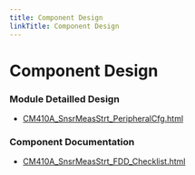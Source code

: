 ```yaml
---
title: Component Design
linkTitle: Component Design
---
```


# Component Design
### Module Detailled Design

- [CM410A_SnsrMeasStrt_PeripheralCfg.html](Design/CM410A_SnsrMeasStrt_PeripheralCfg.html)

### Component Documentation

- [CM410A_SnsrMeasStrt_FDD_Checklist.html](Doc/CM410A_SnsrMeasStrt_FDD_Checklist.html)

